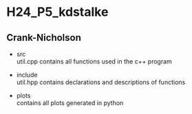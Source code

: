 # H24_P5_kdstalke

## Crank-Nicholson  

- src  
util.cpp contains all functions used in the c++ program

- include  
util.hpp contains declarations and descriptions of functions

- plots  
contains all plots generated in python

